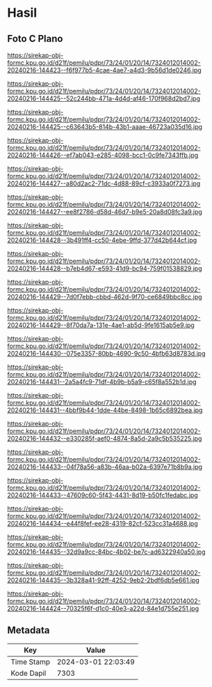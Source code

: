 # Hasil

## Foto C Plano

https://sirekap-obj-formc.kpu.go.id/d21f/pemilu/pdpr/73/24/01/20/14/7324012014002-20240216-144423--f6f977b5-4cae-4ae7-a4d3-9b56d1de0246.jpg

https://sirekap-obj-formc.kpu.go.id/d21f/pemilu/pdpr/73/24/01/20/14/7324012014002-20240216-144425--52c244bb-471a-4d4d-af46-170f968d2bd7.jpg

https://sirekap-obj-formc.kpu.go.id/d21f/pemilu/pdpr/73/24/01/20/14/7324012014002-20240216-144425--c63643b5-814b-43b1-aaae-46723a035d16.jpg

https://sirekap-obj-formc.kpu.go.id/d21f/pemilu/pdpr/73/24/01/20/14/7324012014002-20240216-144426--ef7ab043-e285-4098-bcc1-0c9fe7343ffb.jpg

https://sirekap-obj-formc.kpu.go.id/d21f/pemilu/pdpr/73/24/01/20/14/7324012014002-20240216-144427--a80d2ac2-71dc-4d88-89cf-c3933a0f7273.jpg

https://sirekap-obj-formc.kpu.go.id/d21f/pemilu/pdpr/73/24/01/20/14/7324012014002-20240216-144427--ee8f2786-d58d-46d7-b9e5-20a8d08fc3a9.jpg

https://sirekap-obj-formc.kpu.go.id/d21f/pemilu/pdpr/73/24/01/20/14/7324012014002-20240216-144428--3b491ff4-cc50-4ebe-9ffd-377d42b644cf.jpg

https://sirekap-obj-formc.kpu.go.id/d21f/pemilu/pdpr/73/24/01/20/14/7324012014002-20240216-144428--b7eb4d67-e593-41d9-bc94-759f01538829.jpg

https://sirekap-obj-formc.kpu.go.id/d21f/pemilu/pdpr/73/24/01/20/14/7324012014002-20240216-144429--7d0f7ebb-cbbd-462d-9f70-ce6849bbc8cc.jpg

https://sirekap-obj-formc.kpu.go.id/d21f/pemilu/pdpr/73/24/01/20/14/7324012014002-20240216-144429--8f70da7a-131e-4ae1-ab5d-9fe1615ab5e9.jpg

https://sirekap-obj-formc.kpu.go.id/d21f/pemilu/pdpr/73/24/01/20/14/7324012014002-20240216-144430--075e3357-80bb-4690-9c50-4bfb63d8783d.jpg

https://sirekap-obj-formc.kpu.go.id/d21f/pemilu/pdpr/73/24/01/20/14/7324012014002-20240216-144431--2a5a4fc9-71df-4b9b-b5a9-c65f8a552b1d.jpg

https://sirekap-obj-formc.kpu.go.id/d21f/pemilu/pdpr/73/24/01/20/14/7324012014002-20240216-144431--4bbf9b44-1dde-44be-8498-1b65c6892bea.jpg

https://sirekap-obj-formc.kpu.go.id/d21f/pemilu/pdpr/73/24/01/20/14/7324012014002-20240216-144432--e330285f-aef0-4874-8a5d-2a9c5b535225.jpg

https://sirekap-obj-formc.kpu.go.id/d21f/pemilu/pdpr/73/24/01/20/14/7324012014002-20240216-144433--04f78a56-a83b-46aa-b02a-6397e71b8b9a.jpg

https://sirekap-obj-formc.kpu.go.id/d21f/pemilu/pdpr/73/24/01/20/14/7324012014002-20240216-144433--47609c60-5f43-4431-8d19-b50fc1fedabc.jpg

https://sirekap-obj-formc.kpu.go.id/d21f/pemilu/pdpr/73/24/01/20/14/7324012014002-20240216-144434--e44f8fef-ee28-4319-82cf-523cc31a4688.jpg

https://sirekap-obj-formc.kpu.go.id/d21f/pemilu/pdpr/73/24/01/20/14/7324012014002-20240216-144435--32d9a9cc-84bc-4b02-be7c-ad6322940a50.jpg

https://sirekap-obj-formc.kpu.go.id/d21f/pemilu/pdpr/73/24/01/20/14/7324012014002-20240216-144435--3b328a41-92ff-4252-9eb2-2bdf6db5e661.jpg

https://sirekap-obj-formc.kpu.go.id/d21f/pemilu/pdpr/73/24/01/20/14/7324012014002-20240216-144424--70325f6f-d1c0-40e3-a22d-84e1d755e251.jpg


## Metadata

| Key        | Value               |
| ---------- | ------------------- |
| Time Stamp | 2024-03-01 22:03:49 |
| Kode Dapil | 7303                |




